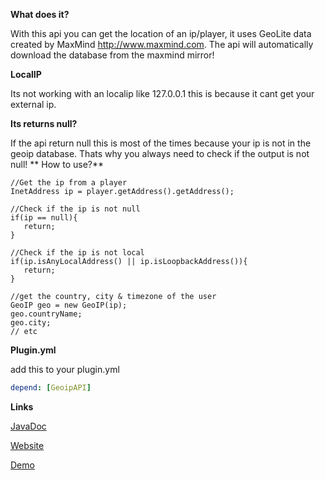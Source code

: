 **What does it?**

With this api you can get the location of an ip/player, it uses GeoLite data created by MaxMind http://www.maxmind.com. The api will automatically download the database from the maxmind mirror!

**LocalIP**

Its not working with an localip like 127.0.0.1 this is because it cant get your external ip.

**Its returns null?**

If the api return null this is most of the times because your ip is not in the geoip database. Thats why you always need to check if the output is not null!
**
How to use?**

    
    //Get the ip from a player
    InetAddress ip = player.getAddress().getAddress();
    
    //Check if the ip is not null
    if(ip == null){
       return;
    }
     
    //Check if the ip is not local    
    if(ip.isAnyLocalAddress() || ip.isLoopbackAddress()){
       return;
    }
    
    //get the country, city & timezone of the user
    GeoIP geo = new GeoIP(ip);
    geo.countryName;
    geo.city;
    // etc
    


**Plugin.yml**

add this to your plugin.yml
```yaml
depend: [GeoipAPI]
```

**Links**

[JavaDoc]('https://javadocs.theindra.eu/GeoIP/')

[Website]('https://theindra.eu/')

[Demo]('https://www.spigotmc.org/resources/geoip-lookup.28016/')
